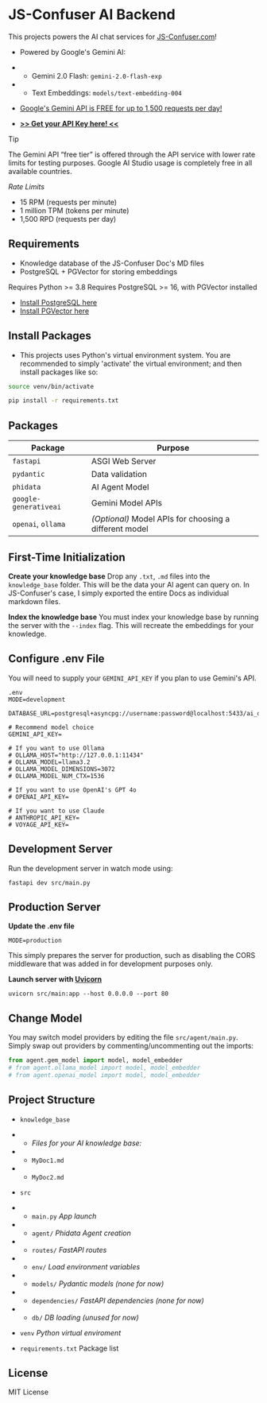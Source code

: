 # JS-Confuser AI Backend

This projects powers the AI chat services for [JS-Confuser.com](https://js-confuser.com)!

- Powered by Google's Gemini AI:
- - Gemini 2.0 Flash: `gemini-2.0-flash-exp`
- - Text Embeddings: `models/text-embedding-004`

- [Google's Gemini API is FREE for up to 1,500 requests per day!](https://ai.google.dev/pricing#1_5flash)

- **[>> Get your API Key here! <<](https://aistudio.google.com/apikey)**

> [!TIP]
> The Gemini API “free tier” is offered through the API service with lower rate limits for testing purposes. Google AI Studio usage is completely free in all available countries.
>
> _Rate Limits_
>
> - 15 RPM (requests per minute)
> - 1 million TPM (tokens per minute)
> - 1,500 RPD (requests per day)

## Requirements

- Knowledge database of the JS-Confuser Doc's MD files
- PostgreSQL + PGVector for storing embeddings

Requires Python >= 3.8
Requires PostgreSQL >= 16, with PGVector installed

- [Install PostgreSQL here](https://www.postgresql.org/download/)
- [Install PGVector here](https://github.com/pgvector/pgvector?tab=readme-ov-file#installation)

## Install Packages

- This projects uses Python's virtual environment system. You are recommended to simply 'activate' the virtual environment; and then install packages like so:

```bash
source venv/bin/activate

pip install -r requirements.txt
```

## Packages

| Package               | Purpose                                                |
| --------------------- | ------------------------------------------------------ |
| `fastapi`             | ASGI Web Server                                        |
| `pydantic`            | Data validation                                        |
| `phidata`             | AI Agent Model                                         |
| `google-generativeai` | Gemini Model APIs                                      |
| `openai`, `ollama`    | _(Optional)_ Model APIs for choosing a different model |

## First-Time Initialization

**Create your knowledge base**
Drop any `.txt`, `.md` files into the `knowledge_base` folder. This will be the data your AI agent can query on. In JS-Confuser's case, I simply exported the entire Docs as individual markdown files.

**Index the knowledge base**
You must index your knowledge base by running the server with the `--index` flag. This will recreate the embeddings for your knowledge.

## Configure .env File

You will need to supply your `GEMINI_API_KEY` if you plan to use Gemini's API.

```
.env
MODE=development

DATABASE_URL=postgresql+asyncpg://username:password@localhost:5433/ai_db

# Recommend model choice
GEMINI_API_KEY=

# If you want to use Ollama
# OLLAMA_HOST="http://127.0.0.1:11434"
# OLLAMA_MODEL=llama3.2
# OLLAMA_MODEL_DIMENSIONS=3072
# OLLAMA_MODEL_NUM_CTX=1536

# If you want to use OpenAI's GPT 4o
# OPENAI_API_KEY=

# If you want to use Claude
# ANTHROPIC_API_KEY=
# VOYAGE_API_KEY=
```

## Development Server

Run the development server in watch mode using:

```
fastapi dev src/main.py
```

## Production Server

**Update the .env file**

```
MODE=production
```

This simply prepares the server for production, such as disabling the CORS middleware that was added in for development purposes only.

**Launch server with [Uvicorn](https://www.uvicorn.org/)**

```
uvicorn src/main:app --host 0.0.0.0 --port 80
```

## Change Model

You may switch model providers by editing the file `src/agent/main.py`. Simply swap out providers by commenting/uncommenting out the imports:

```python
from agent.gem_model import model, model_embedder
# from agent.ollama_model import model, model_embedder
# from agent.openai_model import model, model_embedder
```

## Project Structure

- `knowledge_base`
- - _Files for your AI knowledge base:_
- - `MyDoc1.md`
- - `MyDoc2.md`

- `src`
- - `main.py` _App launch_
- - `agent/` _Phidata Agent creation_
- - `routes/` _FastAPI routes_
- - `env/` _Load environment variables_
- - `models/` _Pydantic models (none for now)_
- - `dependencies/` _FastAPI dependencies (none for now)_
- - `db/` _DB loading (unused for now)_

- `venv` _Python virtual enviroment_
- `requirements.txt` Package list

## License

MIT License
